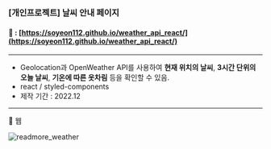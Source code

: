 ### [개인프로젝트] 날씨 안내 페이지
#### 📎 : [https://soyeon112.github.io/weather_api_react/](https://soyeon112.github.io/weather_api_react/)
---
- Geolocation과 OpenWeather API를 사용하여 **현재 위치의 날씨**, **3시간 단위의 오늘 날씨**, **기온에 따른 옷차림** 등을 확인할 수 있음.
- react / styled-components
- 제작 기간 : 2022.12
---
🔎 웹

![readmore_weather](https://user-images.githubusercontent.com/29302463/208289862-b1826842-ed97-44cc-8102-9c67478ddd30.png)

